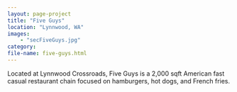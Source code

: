 ```yaml
---
layout: page-project
title: "Five Guys"
location: "Lynnwood, WA"
images: 
    - "secFiveGuys.jpg"
category:
file-name: five-guys.html
---
```


Located at Lynnwood Crossroads, Five Guys is a 2,000 sqft American fast casual restaurant chain focused on hamburgers, hot dogs, and French fries.
